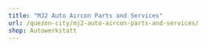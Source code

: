 ```yaml
---
title: "MJ2 Auto Aircon Parts and Services"
url: /quezon-city/mj2-auto-aircon-parts-and-services/
shop: Autowerkstatt
---
```

